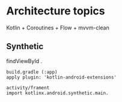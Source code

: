 # Architecture topics <mvvm-clean>
Kotlin + Coroutines + Flow + mvvm-clean


## Synthetic
findViewById .
```
build.gradle (:app)
apply plugin: 'kotlin-android-extensions'

activity/frament
import kotlinx.android.synthetic.main.

```
